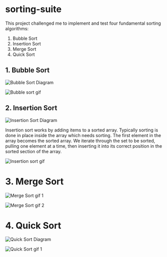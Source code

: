 # sorting-suite

This project challenged me to implement and test four fundamental sorting algorithms: 

1. Bubble Sort
2. Insertion Sort
3. Merge Sort
4. Quick Sort

## 1. Bubble Sort

![Bubble Sort Diagram](https://upload.wikimedia.org/wikipedia/commons/8/83/Bubblesort-edited-color.svg)

![Bubble sort gif](https://upload.wikimedia.org/wikipedia/commons/c/c8/Bubble-sort-example-300px.gif)

## 2. Insertion Sort

![Insertion Sort Diagram](https://upload.wikimedia.org/wikipedia/commons/7/7e/Insertionsort-edited.png)

Insertion sort works by adding items to a sorted array. Typically sorting is done in place inside the array which needs sorting. The first element in the array becomes the sorted array. We iterate through the set to be sorted, pulling one element at a time, then inserting it into its correct position in the sorted section of the array.

![Insertion sort gif](https://upload.wikimedia.org/wikipedia/commons/4/42/Insertion_sort.gif)

# 3. Merge Sort

![Merge Sort gif 1](https://upload.wikimedia.org/wikipedia/commons/c/cc/Merge-sort-example-300px.gif)

![Merge Sort gif 2](https://upload.wikimedia.org/wikipedia/commons/c/c5/Merge_sort_animation2.gif)

# 4. Quick Sort

![Quick Sort Diagram](https://upload.wikimedia.org/wikipedia/commons/a/af/Quicksort-diagram.svg)

![Quick Sort gif 1](https://upload.wikimedia.org/wikipedia/commons/6/6a/Sorting_quicksort_anim.gif)


